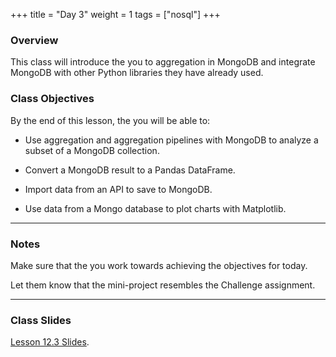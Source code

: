+++
title = "Day 3"
weight = 1
tags = ["nosql"] 
+++

### Overview

This class will introduce the you to aggregation in MongoDB and integrate MongoDB with other Python libraries they have already used.

### Class Objectives

By the end of this lesson, the you will be able to:

* Use aggregation and aggregation pipelines with MongoDB to analyze a subset of a MongoDB collection.

* Convert a MongoDB result to a Pandas DataFrame.

* Import data from an API to save to MongoDB.

* Use data from a Mongo database to plot charts with Matplotlib.

---

### Notes

Make sure that the you work towards achieving the objectives for today.

Let them know that the mini-project resembles the Challenge assignment.

---

### Class Slides

 [Lesson 12.3 Slides](https://docs.google.com/presentation/d/1922FU-_DsSipiw8zPjo9pEDR5bznnJOoJs2AA3PjimI/edit?usp=sharing).